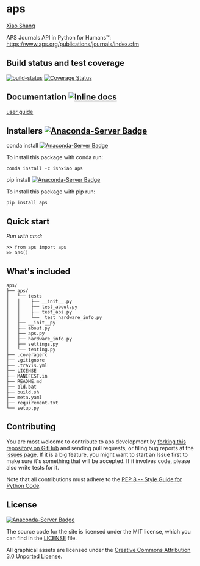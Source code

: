 # aps

[Xiao Shang](http://github.com/ishxiao)

APS Journals API in Python for Humans™: https://www.aps.org/publications/journals/index.cfm

Build status and test coverage
------------------------------

[![build-status](https://travis-ci.org/ishxiao/aps.svg?branch=master)](http://travis-ci.org/ishxiao/aps)
[![Coverage Status](https://coveralls.io/repos/github/ishxiao/aps/badge.svg)](https://coveralls.io/github/ishxiao/aps)

Documentation [![Inline docs](http://inch-ci.org/github/ishxiao/aps.svg?branch=master)](http://inch-ci.org/github/ishxiao/aps)
--------------

[user guide](https://github.com/ishxiao/aps/blob/master/README.md)


Installers [![Anaconda-Server Badge](https://anaconda.org/ishxiao/aps/badges/version.svg)](https://anaconda.org/ishxiao/aps)
----------

conda install [![Anaconda-Server Badge](https://anaconda.org/ishxiao/aps/badges/installer/conda.svg)](https://conda.anaconda.org/ishxiao)

To install this package with conda run:

`conda install -c ishxiao aps`

pip install [![Anaconda-Server Badge](https://anaconda.org/ishxiao/aps/badges/installer/pypi.svg)](https://pypi.anaconda.org/ishxiao)

To install this package with pip run:

`pip install aps`

Quick start
-----------

*Run with cmd:*

```
>> from aps import aps
>> aps()
```

## What's included

```
aps/
├── aps/
│   └── tests
│   │    ├── __init__.py
│   │    ├── test_about.py
│   │    ├── test_aps.py
│   │    └──  test_hardware_info.py
│   ├── __init__py
│   ├── about.py
│   ├── aps.py
│   ├── hardware_info.py
│   ├── settings.py
│   └── testing.py
├── .coveragerc
├── .gitignore
├── .travis.yml
├── LICENSE
├── MANIFEST.in
├── README.md
├── bld.bat
├── build.sh
├── meta.yaml
├── requirement.txt
└── setup.py

```

## Contributing

You are most welcome to contribute to aps development by [forking this repository on GitHub](https://github.com/ishxiao/aps) and sending pull requests, or filing bug reports at the [issues page](http://github.com/ishxiao/aps/issues). If it is a big feature, you might want to start an Issue first to make sure it's something that will be accepted.  If it involves code, please also write tests for it.

Note that all contributions must adhere to the [PEP 8 -- Style Guide for Python Code](https://www.python.org/dev/peps/pep-0008/).

## License

[![Anaconda-Server Badge](https://anaconda.org/ishxiao/aps/badges/license.svg)](https://anaconda.org/ishxiao/aps)

The source code for the site is licensed under the MIT license, which you can find in
the [LICENSE](https://github.com/ishxiao/zhihu/blob/master/LICENSE) file.

All graphical assets are licensed under the
[Creative Commons Attribution 3.0 Unported License](https://creativecommons.org/licenses/by/3.0/).
